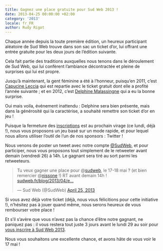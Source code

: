 ```yaml
---
title: Gagnez une place gratuite pour Sud Web 2013 !
date: 2013-04-25 00:00:00 +02:00
category: '2013'
locale: fr_FR
author: Rudy Rigot
---
```


Chaque année depuis la toute première édition, un heureux participant aléatoire de Sud Web trouve dans son sac un ticket d&rsquo;or, lui offrant une entrée gratuite pour les deux jours de l&rsquo;édition suivante.

Cela fait partie des traditions auxquelles nous tenons dans le déroulement de Sud Web, qui lui confèrent l&rsquo;ambiance décontractée et pleine de surprises qui lui est propre.

Jusqu&rsquo;à maintenant, la gent féminine a été à l&rsquo;honneur, puisqu&rsquo;en 2011, c&rsquo;est [Capucine Leccia][1] qui est repartie avec le ticket gratuit dont elle a profité l&rsquo;année suivante ; et en 2012, c&rsquo;est [Delphine Malassingne][2] qui a eu la bonne surprise.

Oui mais voila, événement inattendu : Delphine sera bien présente, mais dans la générosité qui la caractérise, a souhaité remettre son ticket d&rsquo;or en jeu !

Puisque la fermeture des [inscriptions][3] est au prochain virage (ce lundi, déjà !), nous vous proposons un jeu basé sur un mode rapide, et pour lequel nous allons utiliser l&rsquo;outil de l&rsquo;un de nos sponsors : Twitter !

Nous venons de poster un tweet avec notre compte [@SudWeb][4], et pour participer, nous vous proposons tout simplement de le retweeter avant demain (vendredi 26) à 14h. Le gagnant sera tiré au sort parmi les retweeteurs.

<blockquote class="twitter-tweet">
  <p>
    Tu veux gagner une place pour @<a href="https://twitter.com/sudweb">sudweb</a>, le 17-18 mai ? (et bien remercier @<a href="https://twitter.com/nissone">nissone</a> !) RT avant demain 14h ! <a href="http://t.co/Or9EXoVcf1" title="http://sudweb.fr/blog/2013/entree-gratuite-sudweb-2013/">sudweb.fr/blog/2013/04/e…</a>
  </p>

  <p>
    &mdash; Sud Web (@SudWeb) <a href="https://twitter.com/SudWeb/status/327362193257541633">April 25, 2013</a>
  </p>
</blockquote>

Si vous avez déjà votre ticket (déjà, nous vous félicitions pour cette initiative !), n&rsquo;hésitez pas à jouer quand même, nous serons heureux de vous rembourser votre place !

Et s&rsquo;il s&rsquo;avère que vous n&rsquo;avez pas la chance d&rsquo;être notre gagnant, ne paniquez pas : il vous restera tout juste 3 jours avant le lundi 29 au soir pour [vous inscrire à Sud Web 2013][3].

Nous vous souhaitons une excellente chance, et avons hâte de vous voir le 17 mai !

 [1]: http://twitter.com/webpetitefleur
 [2]: http://twitter.com/nissone
 [3]: http://sudweb.fr/2013/inscription.html
 [4]: http://twitter.com/sudweb
